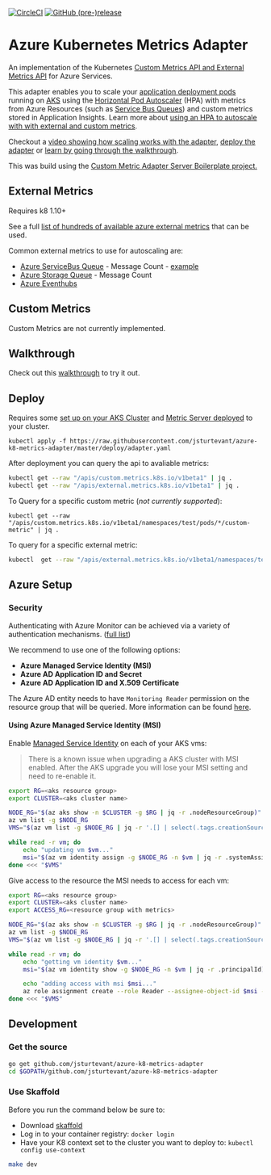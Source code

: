 [![CircleCI](https://circleci.com/gh/jsturtevant/azure-k8-metrics-adapter.svg?style=svg)](https://circleci.com/gh/jsturtevant/azure-k8-metrics-adapter)
[![GitHub (pre-)release](https://img.shields.io/github/release/jsturtevant/azure-k8-metrics-adapter/all.svg)](https://github.com/jsturtevant/azure-k8-metrics-adapter/releases)

# Azure Kubernetes Metrics Adapter

An implementation of the Kubernetes [Custom Metrics API and External Metrics API](https://kubernetes.io/docs/tasks/run-application/horizontal-pod-autoscale/#support-for-metrics-apis) for Azure Services. 

This adapter enables you to scale your [application deployment pods](https://kubernetes.io/docs/concepts/workloads/controllers/deployment/) running on [AKS](https://docs.microsoft.com/en-us/azure/aks/) using the [Horizontal Pod Autoscaler](https://kubernetes.io/docs/tasks/run-application/horizontal-pod-autoscale/) (HPA) with metrics from Azure Resources (such as [Service Bus Queues](https://docs.microsoft.com/en-us/azure/service-bus-messaging/service-bus-dotnet-get-started-with-queues)) and custom metrics stored in Application Insights. Learn more about [using an HPA to autoscale with with external and custom metrics](https://kubernetes.io/docs/tasks/run-application/horizontal-pod-autoscale-walkthrough/#autoscaling-on-metrics-not-related-to-kubernetes-objects).

Checkout a [video showing how scaling works with the adapter](https://www.youtube.com/watch?v=5pNpzwLLzW4&feature=youtu.be), [deploy the adapter](#deploy) or [learn by going through the walkthrough](samples/servicebus-queue/readme.md).

This was build using the [Custom Metric Adapter Server Boilerplate project.](https://github.com/kubernetes-incubator/custom-metrics-apiserver) 

## External Metrics

Requires k8 1.10+

See a full [list of hundreds of available azure external metrics](https://docs.microsoft.com/en-us/azure/monitoring-and-diagnostics/monitoring-supported-metrics) that can be used.  

Common external metrics to use for autoscaling are:

- [Azure ServiceBus Queue](https://docs.microsoft.com/en-us/azure/monitoring-and-diagnostics/monitoring-supported-metrics#microsoftservicebusnamespaces)  - Message Count - [example](samples/servicebus-queue)
- [Azure Storage Queue](https://docs.microsoft.com/en-us/azure/monitoring-and-diagnostics/monitoring-supported-metrics#microsoftstoragestorageaccountsqueueservices) - Message Count
- [Azure Eventhubs](https://docs.microsoft.com/en-us/azure/monitoring-and-diagnostics/monitoring-supported-metrics#microsofteventhubnamespaces)


## Custom Metrics
Custom Metrics are not currently implemented.

## Walkthrough
Check out this [walkthrough](samples/servicebus-queue/readme.md) to try it out.

## Deploy
Requires some [set up on your AKS Cluster](#azure-setup) and [Metric Server deployed](https://github.com/kubernetes-incubator/metrics-server#deployment) to your cluster.

```
kubectl apply -f https://raw.githubusercontent.com/jsturtevant/azure-k8-metrics-adapter/master/deploy/adapter.yaml
```

After deployment you can query the api to avaliable metrics:

```bash
kubectl get --raw "/apis/custom.metrics.k8s.io/v1beta1" | jq .
kubectl get --raw "/apis/external.metrics.k8s.io/v1beta1" | jq .
```

To Query for a specific custom metric (*not currently supported*):

```
kubectl get --raw "/apis/custom.metrics.k8s.io/v1beta1/namespaces/test/pods/*/custom-metric" | jq .
```

To query for a specific external metric:

```bash
kubectl  get --raw "/apis/external.metrics.k8s.io/v1beta1/namespaces/test/queuemessages?labelSelector=resourceProviderNamespace=Microsoft.Servicebus,resourceType=namespaces,aggregation=Total,filter=EntityName_eq_externalq,resourceGroup=sb-external-example,resourceName=sb-external-ns,metricName=Messages" | jq .
```

## Azure Setup

### Security
Authenticating with Azure Monitor can be achieved via a variety of authentication mechanisms. ([full list](https://github.com/Azure/azure-sdk-for-go#more-authentication-details))

We recommend to use one of the following options:
- **Azure Managed Service Identity (MSI)**
- **Azure AD Application ID and Secret**
- **Azure AD Application ID and X.509 Certificate**

The Azure AD entity needs to have `Monitoring Reader` permission on the resource group that will be queried. More information can be found [here](https://docs.microsoft.com/en-us/azure/monitoring-and-diagnostics/monitoring-roles-permissions-security).

#### Using Azure Managed Service Identity (MSI)
Enable [Managed Service Identity](https://docs.microsoft.com/en-us/azure/active-directory/managed-service-identity/tutorial-linux-vm-access-arm) on each of your AKS vms: 

> There is a known issue when upgrading a AKS cluster with MSI enabled.  After the AKS upgrade you will lose your MSI setting and need to re-enable it.  

```bash
export RG=<aks resource group> 
export CLUSTER=<aks cluster name> 

NODE_RG="$(az aks show -n $CLUSTER -g $RG | jq -r .nodeResourceGroup)"
az vm list -g $NODE_RG
VMS="$(az vm list -g $NODE_RG | jq -r '.[] | select(.tags.creationSource | . and contains("aks")) | .name')"

while read -r vm; do
    echo "updating vm $vm..."
    msi="$(az vm identity assign -g $NODE_RG -n $vm | jq -r .systemAssignedIdentity)"
done <<< "$VMS"
```

Give access to the resource the MSI needs to access for each vm: 

```bash
export RG=<aks resource group> 
export CLUSTER=<aks cluster name> 
export ACCESS_RG=<resource group with metrics>

NODE_RG="$(az aks show -n $CLUSTER -g $RG | jq -r .nodeResourceGroup)"
az vm list -g $NODE_RG
VMS="$(az vm list -g $NODE_RG | jq -r '.[] | select(.tags.creationSource | . and contains("aks")) | .name')"

while read -r vm; do
    echo "getting vm identity $vm..."
    msi="$(az vm identity show -g $NODE_RG -n $vm | jq -r .principalId)"

    echo "adding access with msi $msi..."
    az role assignment create --role Reader --assignee-object-id $msi --resource-group $ACCESS_RG
done <<< "$VMS"
```

## Development

### Get the source

```bash
go get github.com/jsturtevant/azure-k8-metrics-adapter
cd $GOPATH/github.com/jsturtevant/azure-k8-metrics-adapter
```

### Use Skaffold
Before you run the command below be sure to:

- Download [skaffold](https://github.com/GoogleContainerTools/skaffold#installation) 
- Log in to your container registry: `docker login`
- Have your K8 context set to the cluster you want to deploy to: `kubectl config use-context`

```bash
make dev
```

